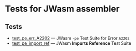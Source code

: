 # Tests for JWasm assembler

## Tests

- [test_pe_err_A2202][pe.err.A2202] — JWasm `-pe` Test Suite for Error `A2202`
- [test_pe_import_ref][pe.import.ref] — JWasm **Imports Reference** Test Suite



[pe.err.A2202]: tests/test_pe_err_A2202/README.md
[pe.import.ref]: tests/test_pe_import_ref/README.md
